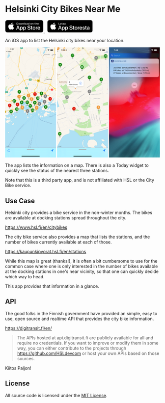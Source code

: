 # Helsinki City Bikes Near Me

<p>
<a href="https://itunes.apple.com/us/app/helsinki-city-bikes-near-me/id1460442779?ls=1&mt=8">
<img src="Artwork/AppStore/US.png" width="125" alt="Download on the App Store - US"/>
</a>
&nbsp;
<a href="https://itunes.apple.com/fi/app/helsinki-city-bikes-near-me/id1460442779?ls=1&mt=8">
<img src="Artwork/AppStore/FI.png" width="148" alt="Download on the App Store - Finland"/>
</a>
</p>

An iOS app to list the Helsinki city bikes near your location.

<img src="Artwork/Screenshot.png" width="622" alt="Screenshots of the App"/>

The app lists the information on a map. There is also a Today widget
to quickly see the status of the nearest three stations.

Note that this is a third party app, and is not affiliated with HSL or
the City Bike service.

## Use Case

Helsinki city provides a bike service in the non-winter months. The
bikes are available at docking stations spread throughout the city.

https://www.hsl.fi/en/citybikes

The city bike service also provides a map that lists the stations, and
the number of bikes currently available at each of those.

https://kaupunkipyorat.hsl.fi/en/stations

While this map is great (thanks!), it is often a bit cumbersome to use
for the common case where one is only interested in the number of
bikes available at the docking stations in one's near vicinity, so
that one can quickly decide which way to head.

This app provides that information in a glance.

## API

The good folks in the Finnish government have provided an simple, easy
to use, open source and realtime API that provides the city bike
information.

https://digitransit.fi/en/

> The APIs hosted at api.digitransit.fi are publicly available for all
  and require no credentials. If you want to improve or modify them in
  some way, you can either contribute to the projects through
  https://github.com/HSLdevcom or host your own APIs based on those
  sources.

Kiitos Paljon!

## License

All source code is licensed under the [MIT License](LICENSE).
